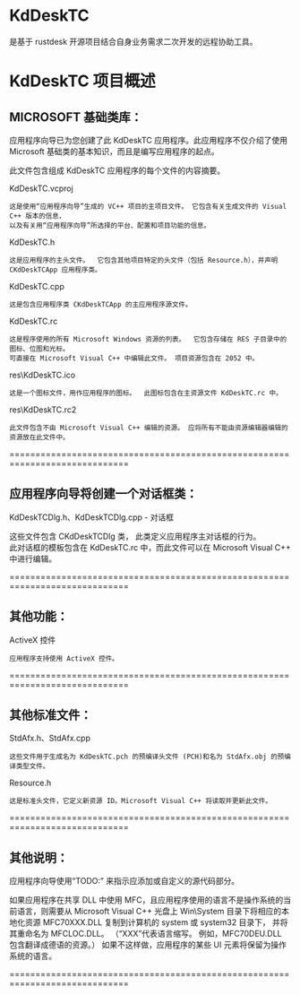 # KdDeskTC 
是基于 rustdesk 开源项目结合自身业务需求二次开发的远程协助工具。



# KdDeskTC 项目概述

## MICROSOFT 基础类库：

应用程序向导已为您创建了此 KdDeskTC 应用程序。此应用程序不仅介绍了使用 Microsoft 基础类的基本知识，而且是编写应用程序的起点。

此文件包含组成 KdDeskTC 应用程序的每个文件的内容摘要。

KdDeskTC.vcproj

    这是使用“应用程序向导”生成的 VC++ 项目的主项目文件。 它包含有关生成文件的 Visual C++ 版本的信息，
    以及有关用“应用程序向导”所选择的平台、配置和项目功能的信息。

KdDeskTC.h

    这是应用程序的主头文件。  它包含其他项目特定的头文件（包括 Resource.h），并声明CKdDeskTCApp 应用程序类。

KdDeskTC.cpp

    这是包含应用程序类 CKdDeskTCApp 的主应用程序源文件。

KdDeskTC.rc

    这是程序使用的所有 Microsoft Windows 资源的列表。  它包含存储在 RES 子目录中的图标、位图和光标。  
    可直接在 Microsoft Visual C++ 中编辑此文件。 项目资源包含在 2052 中。

res\KdDeskTC.ico

    这是一个图标文件，用作应用程序的图标。  此图标包含在主资源文件 KdDeskTC.rc 中。

res\KdDeskTC.rc2

    此文件包含不由 Microsoft Visual C++ 编辑的资源。 应将所有不能由资源编辑器编辑的资源放在此文件中。

=============================================================================

## 应用程序向导将创建一个对话框类：

KdDeskTCDlg.h、KdDeskTCDlg.cpp - 对话框

这些文件包含 CKdDeskTCDlg 类， 此类定义应用程序主对话框的行为。  
此对话框的模板包含在 KdDeskTC.rc 中，而此文件可以在 Microsoft Visual C++ 中进行编辑。
    
=============================================================================

## 其他功能：

ActiveX 控件

    应用程序支持使用 ActiveX 控件。
    
=============================================================================

## 其他标准文件：

StdAfx.h、StdAfx.cpp

    这些文件用于生成名为 KdDeskTC.pch 的预编译头文件 (PCH)和名为 StdAfx.obj 的预编译类型文件。

Resource.h

    这是标准头文件，它定义新资源 ID。Microsoft Visual C++ 将读取并更新此文件。

=============================================================================

## 其他说明：

应用程序向导使用“TODO:” 来指示应添加或自定义的源代码部分。

如果应用程序在共享 DLL 中使用 MFC，且应用程序使用的语言不是操作系统的当前语言，则需要从 Microsoft Visual C++ 光盘上 
Win\System 目录下将相应的本地化资源 MFC70XXX.DLL 复制到计算机的 system 或 system32 目录下，
并将其重命名为 MFCLOC.DLL。  （“XXX”代表语言缩写。  例如，MFC70DEU.DLL 包含翻译成德语的资源。）  如果不这样做，应用程序的某些 UI 元素将保留为操作系统的语言。

=============================================================================

